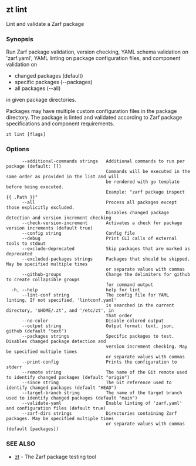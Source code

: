 ## zt lint

Lint and validate a Zarf package

### Synopsis

Run Zarf package validation, version checking, YAML schema validation
on 'zarf.yaml', YAML linting on package configuration files,
and component validation on

* changed packages (default)
* specific packages (--packages)
* all packages (--all)

in given package directories.

Packages may have multiple custom configuration files in the package
directory. The package is linted and validated according to Zarf
package specifications and component requirements.

```
zt lint [flags]
```

### Options

```
      --additional-commands strings   Additional commands to run per package (default: [])
                                      Commands will be executed in the same order as provided in the list and will
                                      be rendered with go template before being executed.
                                      Example: "zarf package inspect {{ .Path }}"
      --all                           Process all packages except those explicitly excluded.
                                      Disables changed package detection and version increment checking
      --check-version-increment       Activates a check for package version increments (default true)
      --config string                 Config file
      --debug                         Print CLI calls of external tools to stdout
      --exclude-deprecated            Skip packages that are marked as deprecated
      --excluded-packages strings     Packages that should be skipped. May be specified multiple times
                                      or separate values with commas
      --github-groups                 Change the delimiters for github to create collapsible groups
                                      for command output
  -h, --help                          help for lint
      --lint-conf string              The config file for YAML linting. If not specified, 'lintconf.yaml'
                                      is searched in the current directory, '$HOME/.zt', and '/etc/zt', in
                                      that order
      --no-color                      Disable colored output
      --output string                 Output format: text, json, github (default "text")
      --packages strings              Specific packages to test. Disables changed package detection and
                                      version increment checking. May be specified multiple times
                                      or separate values with commas
      --print-config                  Prints the configuration to stderr
      --remote string                 The name of the Git remote used to identify changed packages (default "origin")
      --since string                  The Git reference used to identify changed packages (default "HEAD")
      --target-branch string          The name of the target branch used to identify changed packages (default "main")
      --validate-yaml                 Enable linting of 'zarf.yaml' and configuration files (default true)
      --zarf-dirs strings             Directories containing Zarf packages. May be specified multiple times
                                      or separate values with commas (default [packages])
```

### SEE ALSO

* [zt](zt.md)	 - The Zarf package testing tool

